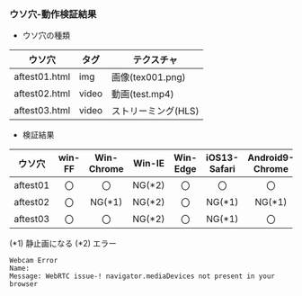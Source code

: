### ウソ穴-動作検証結果

- ウソ穴の種類

|ウソ穴|タグ|テクスチャ|
|---|---|---|
|aftest01.html|img|画像(tex001.png)|
|aftest02.html|video|動画(test.mp4)|
|aftest03.html|video|ストリーミング(HLS)|

- 検証結果

|ウソ穴|win-FF|Win-Chrome|Win-IE|Win-Edge|iOS13-Safari|Android9-Chrome|
|---|:---:|:---:|:---:|:---:|:---:|:---:|
|aftest01|〇|〇|NG(*2)|〇|〇|〇|
|aftest02|〇|NG(*1)|NG(*2)|〇|NG(*1)|NG(*1)|
|aftest03|〇|〇|NG(*2)|〇|NG(*1)|〇|

(*1) 静止画になる
(*2) エラー

```
Webcam Error
Name:
Message: WebRTC issue-! navigator.mediaDevices not present in your browser
```
